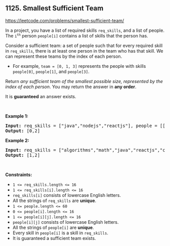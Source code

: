 ## 1125. Smallest Sufficient Team

<https://leetcode.com/problems/smallest-sufficient-team/>

<div class="px-5 pt-4"><div class="flex"></div><div class="_1l1MA" data-track-load="description_content"><p>In a project, you have a list of required skills <code>req_skills</code>, and a list of people. The <code>i<sup>th</sup></code> person <code>people[i]</code> contains a list of skills that the person has.</p>

<p>Consider a sufficient team: a set of people such that for every required skill in <code>req_skills</code>, there is at least one person in the team who has that skill. We can represent these teams by the index of each person.</p>

<ul>
 <li>For example, <code>team = [0, 1, 3]</code> represents the people with skills <code>people[0]</code>, <code>people[1]</code>, and <code>people[3]</code>.</li>
</ul>

<p>Return <em>any sufficient team of the smallest possible size, represented by the index of each person</em>. You may return the answer in <strong>any order</strong>.</p>

<p>It is <strong>guaranteed</strong> an answer exists.</p>

<p>&nbsp;</p>
<p><strong class="example">Example 1:</strong></p>
<pre><strong>Input:</strong> req_skills = ["java","nodejs","reactjs"], people = [["java"],["nodejs"],["nodejs","reactjs"]]
<strong>Output:</strong> [0,2]
</pre><p><strong class="example">Example 2:</strong></p>
<pre><strong>Input:</strong> req_skills = ["algorithms","math","java","reactjs","csharp","aws"], people = [["algorithms","math","java"],["algorithms","math","reactjs"],["java","csharp","aws"],["reactjs","csharp"],["csharp","math"],["aws","java"]]
<strong>Output:</strong> [1,2]
</pre>
<p>&nbsp;</p>
<p><strong>Constraints:</strong></p>

<ul>
 <li><code>1 &lt;= req_skills.length &lt;= 16</code></li>
 <li><code>1 &lt;= req_skills[i].length &lt;= 16</code></li>
 <li><code>req_skills[i]</code> consists of lowercase English letters.</li>
 <li>All the strings of <code>req_skills</code> are <strong>unique</strong>.</li>
 <li><code>1 &lt;= people.length &lt;= 60</code></li>
 <li><code>0 &lt;= people[i].length &lt;= 16</code></li>
 <li><code>1 &lt;= people[i][j].length &lt;= 16</code></li>
 <li><code>people[i][j]</code> consists of lowercase English letters.</li>
 <li>All the strings of <code>people[i]</code> are <strong>unique</strong>.</li>
 <li>Every skill in <code>people[i]</code> is a skill in <code>req_skills</code>.</li>
 <li>It is guaranteed a sufficient team exists.</li>
</ul>
</div></div>
